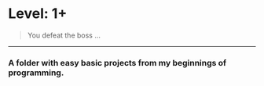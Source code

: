 # Level: 1+
> You defeat the boss ...
***
### **A folder with easy basic projects from my beginnings of programming.**